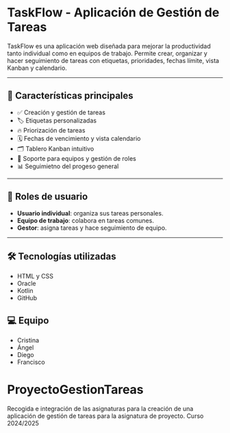 # TaskFlow - Aplicación de Gestión de Tareas

TaskFlow es una aplicación web diseñada para mejorar la productividad tanto individual como en equipos de trabajo.
Permite crear, organizar y hacer seguimiento de tareas con etiquetas, prioridades, fechas límite, vista Kanban y calendario.

---

## 🚀 Características principales

- ✅ Creación y gestión de tareas
- 🏷️ Etiquetas personalizadas
- 🔥 Priorización de tareas
- 🗓️ Fechas de vencimiento y vista calendario
- 🗂️ Tablero Kanban intuitivo
- 👥 Soporte para equipos y gestión de roles
- 📊 Seguimietno del progeso general

---

## 👥 Roles de usuario

- **Usuario individual**: organiza sus tareas personales.
- **Equipo de trabajo**: colabora en tareas comunes.
- **Gestor**: asigna tareas y hace seguimiento de equipo.

---

## 🛠️ Tecnologías utilizadas
- HTML y CSS
- Oracle
- Kotlin 
- GitHub

## 💻 Equipo

- Cristina
- Ángel
- Diego
- Francisco

# ProyectoGestionTareas
Recogida e integración de las asignaturas para la creación de una aplicación de gestión de tareas para la asignatura de proyecto. Curso 2024/2025

